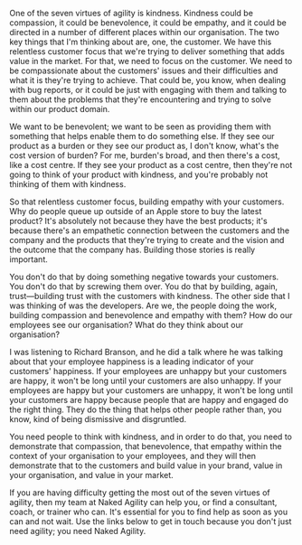One of the seven virtues of agility is kindness. Kindness could be compassion, it could be benevolence, it could be empathy, and it could be directed in a number of different places within our organisation. The two key things that I'm thinking about are, one, the customer. We have this relentless customer focus that we're trying to deliver something that adds value in the market. For that, we need to focus on the customer. We need to be compassionate about the customers' issues and their difficulties and what it is they're trying to achieve. That could be, you know, when dealing with bug reports, or it could be just with engaging with them and talking to them about the problems that they're encountering and trying to solve within our product domain. 

We want to be benevolent; we want to be seen as providing them with something that helps enable them to do something else. If they see our product as a burden or they see our product as, I don't know, what's the cost version of burden? For me, burden's broad, and then there's a cost, like a cost centre. If they see your product as a cost centre, then they're not going to think of your product with kindness, and you're probably not thinking of them with kindness. 

So that relentless customer focus, building empathy with your customers. Why do people queue up outside of an Apple store to buy the latest product? It's absolutely not because they have the best products; it's because there's an empathetic connection between the customers and the company and the products that they're trying to create and the vision and the outcome that the company has. Building those stories is really important. 

You don't do that by doing something negative towards your customers. You don't do that by screwing them over. You do that by building, again, trust—building trust with the customers with kindness. The other side that I was thinking of was the developers. Are we, the people doing the work, building compassion and benevolence and empathy with them? How do our employees see our organisation? What do they think about our organisation? 

I was listening to Richard Branson, and he did a talk where he was talking about that your employee happiness is a leading indicator of your customers' happiness. If your employees are unhappy but your customers are happy, it won't be long until your customers are also unhappy. If your employees are happy but your customers are unhappy, it won't be long until your customers are happy because people that are happy and engaged do the right thing. They do the thing that helps other people rather than, you know, kind of being dismissive and disgruntled. 

You need people to think with kindness, and in order to do that, you need to demonstrate that compassion, that benevolence, that empathy within the context of your organisation to your employees, and they will then demonstrate that to the customers and build value in your brand, value in your organisation, and value in your market. 

If you are having difficulty getting the most out of the seven virtues of agility, then my team at Naked Agility can help you, or find a consultant, coach, or trainer who can. It's essential for you to find help as soon as you can and not wait. Use the links below to get in touch because you don't just need agility; you need Naked Agility.
